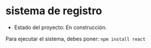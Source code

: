 <h1> sistema de registro</h1>

- Estado del proyecto: En construcción.

Para ejecutar el sistema, debes poner:
```npm install react```

